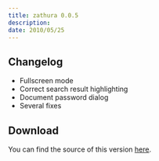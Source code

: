 ```yaml
---
title: zathura 0.0.5
description:  
date: 2010/05/25
---
```


## Changelog

* Fullscreen mode
* Correct search result highlighting
* Document password dialog
* Several fixes

## Download
You can find the source of this version [here](/projects/zathura/download/).
